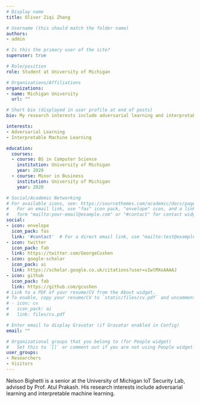 ```yaml
---
# Display name
title: Oliver Ziqi Zhang

# Username (this should match the folder name)
authors:
- admin

# Is this the primary user of the site?
superuser: true

# Role/position
role: Student at University of Michigan

# Organizations/Affiliations
organizations:
- name: Michigan University
  url: ""

# Short bio (displayed in user profile at end of posts)
bio: My research interests include adversarial learning and interpretable machine learning.

interests:
- Adversarial Learning
- Interpretable Machine Learning

education:
  courses:
  - course: BS in Computer Science
    institution: University of Michigan
    year: 2020
  - course: Minor in Business
    institution: University of Michigan
    year: 2020

# Social/Academic Networking
# For available icons, see: https://sourcethemes.com/academic/docs/page-builder/#icons
#   For an email link, use "fas" icon pack, "envelope" icon, and a link in the
#   form "mailto:your-email@example.com" or "#contact" for contact widget.
social:
- icon: envelope
  icon_pack: fas
  link: '#contact'  # For a direct email link, use "mailto:test@example.org".
- icon: twitter
  icon_pack: fab
  link: https://twitter.com/GeorgeCushen
- icon: google-scholar
  icon_pack: ai
  link: https://scholar.google.co.uk/citations?user=sIwtMXoAAAAJ
- icon: github
  icon_pack: fab
  link: https://github.com/gcushen
# Link to a PDF of your resume/CV from the About widget.
# To enable, copy your resume/CV to `static/files/cv.pdf` and uncomment the lines below.
# - icon: cv
#   icon_pack: ai
#   link: files/cv.pdf

# Enter email to display Gravatar (if Gravatar enabled in Config)
email: ""

# Organizational groups that you belong to (for People widget)
#   Set this to `[]` or comment out if you are not using People widget.
user_groups:
- Researchers
- Visitors
---
```


Nelson Bighetti is a senior at the University of Michigan IoT Security Lab, advised by Prof. Atul Prakash. His research interests include adversarial learning and interpretable machine learning. 

